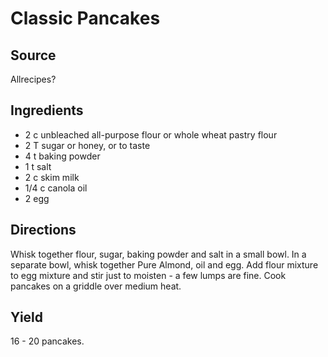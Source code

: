 # Classic Pancakes

## Source
Allrecipes?

## Ingredients
+ 2 c unbleached all-purpose flour or whole wheat pastry flour
+ 2 T sugar or honey, or to taste
+ 4 t baking powder
+ 1 t salt
+ 2 c skim milk
+ 1/4 c canola oil
+ 2 egg

## Directions
Whisk together flour, sugar, baking powder and salt in a small bowl. In a 
separate bowl, whisk together Pure Almond, oil and egg. Add flour mixture to 
egg mixture and stir just to moisten - a few lumps are fine. Cook pancakes on 
a griddle over medium heat.

## Yield
16 - 20 pancakes.


